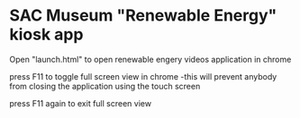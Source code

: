 # SAC Museum "Renewable Energy" kiosk app

Open "launch.html" to open renewable engery videos application in chrome

press F11 to toggle full screen view in chrome
	-this will prevent anybody from closing the application using the touch screen

press F11 again to exit full screen view
